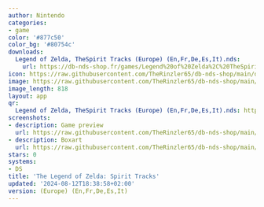 ```yaml
---
author: Nintendo
categories:
- game
color: '#877c50'
color_bg: '#80754c'
downloads:
  Legend of Zelda, TheSpirit Tracks (Europe) (En,Fr,De,Es,It).nds:
    url: https://db-nds-shop.fr/games/Legend%20of%20Zelda%2C%20TheSpirit%20Tracks%20%28Europe%29%20%28En%2CFr%2CDe%2CEs%2CIt%29.nds
icon: https://raw.githubusercontent.com/TheRinzler65/db-nds-shop/main/docs/assets/images/icons/zeldaspirits.png
image: https://raw.githubusercontent.com/TheRinzler65/db-nds-shop/main/docs/assets/images/icons/zeldaspirits.png
image_length: 818
layout: app
qr:
  Legend of Zelda, TheSpirit Tracks (Europe) (En,Fr,De,Es,It).nds: https://db-nds-shop.fr/assets/images/qr/legend-of-zelda-thespirit-tracks-europe-enfrdeesit-nds.png
screenshots:
- description: Game preview
  url: https://raw.githubusercontent.com/TheRinzler65/db-nds-shop/main/docs/assets/images/screenshots/zeldaspirits/zeldaspirits.png
- description: Boxart
  url: https://raw.githubusercontent.com/TheRinzler65/db-nds-shop/main/docs/assets/images/boxart/Legend%20of%20Zelda%2C%20TheSpirit%20Tracks%20(Europe)%20(En%2CFr%2CDe%2CEs%2CIt).nds.png
stars: 0
systems:
- DS
title: 'The Legend of Zelda: Spirit Tracks'
updated: '2024-08-12T18:38:58+02:00'
version: (Europe) (En,Fr,De,Es,It)
---
```

